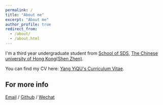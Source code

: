 ```yaml
---
permalink: /
title: "About me"
excerpt: "About me"
author_profile: true
redirect_from: 
  - /about/
  - /about.html
---
```

I'm a third year undergraduate student from [School of SDS](https://sds.cuhk.edu.cn/), [The Chinese university of Hong Kong(Shen Zhen)](https://www.cuhk.edu.cn/zh-hans). 

You can find my CV here: [Yang YiQU's Curriculum Vitae](../assets/Curriculum_Vitae.pdf).

For more info
------
[Email](mailto:121090711@link.cuhk.edu.cn) / [Github](https://github.com/YangYiqu) / [Wechat](../images/wechat.jpg) 
